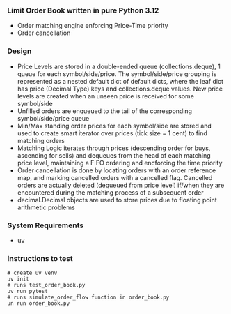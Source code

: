 ### Limit Order Book written in pure Python 3.12

- Order matching engine enforcing Price-Time priority
- Order cancellation

### Design
- Price Levels are stored in a double-ended queue (collections.deque), 1 queue for each symbol/side/price. The symbol/side/price grouping is represented as a nested default dict of default dicts, where the leaf dict has price (Decimal Type) keys and collections.deque values. New price levels are created when an unseen price is received for some symbol/side
- Unfilled orders are enqueued to the tail of the corresponding symbol/side/price queue
- Min/Max standing order prices for each symbol/side are stored and used to create smart iterator over prices (tick size = 1 cent) to find matching orders
- Matching Logic iterates through prices (descending order for buys, ascending for sells) and dequeues from the head of each matching price level, maintaining a FIFO ordering and encforcing the time priority
- Order cancellation is done by locating orders with an order reference map, and marking cancelled orders with a cancelled flag. Cancelled orders are actually deleted (dequeued from price level) if/when they are encountered during the matching process of a subsequent order
- decimal.Decimal objects are used to store prices due to floating point arithmetic problems

### System Requirements
- uv
### Instructions to test
```
# create uv venv
uv init
# runs test_order_book.py
uv run pytest
# runs simulate_order_flow function in order_book.py
un run order_book.py
```